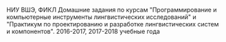НИУ ВШЭ, ФИКЛ
Домашние задания по курсам "Программирование и компьютерные инструменты лингвистических исследований" и "Практикум по проектированию и разработке лингвистических систем и компонентов".
2016-2017, 2017-2018 учебные года
